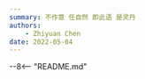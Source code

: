 ```yaml
---
summary: 不作意 任自然 即此语 是灵丹
authors:
    - Zhiyuan Chen
date: 2022-05-04
---
```


--8<-- "README.md"
